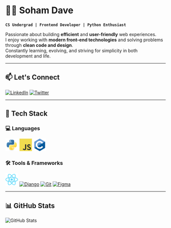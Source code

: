 # 🧑‍💻 Soham Dave  

**`CS Undergrad | Frontend Developer | Python Enthusiast`**  

Passionate about building **efficient** and **user-friendly** web experiences.  
I enjoy working with **modern front-end technologies** and solving problems through **clean code and design**.  
Constantly learning, evolving, and striving for simplicity in both development and life.  

---

## 📫 Let's Connect  
<p align="left">
<a href="https://linkedin.com/in/davesohamm" target="blank"><img align="center" src="https://raw.githubusercontent.com/rahuldkjain/github-profile-readme-generator/master/src/images/icons/Social/linked-in-alt.svg" alt="LinkedIn" height="30" width="40" /></a>
<a href="https://twitter.com/davesohamm" target="blank"><img align="center" src="https://raw.githubusercontent.com/rahuldkjain/github-profile-readme-generator/master/src/images/icons/Social/twitter.svg" alt="Twitter" height="30" width="40" /></a>
</p>

---

## 🔧 Tech Stack  

### 💻 Languages  
<p align="left">
<a href="https://www.python.org/" target="_blank"><img src="https://raw.githubusercontent.com/devicons/devicon/master/icons/python/python-original.svg" alt="Python" width="40" height="40"/></a>
<a href="https://developer.mozilla.org/en-US/docs/Web/JavaScript" target="_blank"><img src="https://raw.githubusercontent.com/devicons/devicon/master/icons/javascript/javascript-original.svg" alt="JavaScript" width="40" height="40"/></a>
<a href="https://www.cprogramming.com/" target="_blank"><img src="https://raw.githubusercontent.com/devicons/devicon/master/icons/c/c-original.svg" alt="C" width="40" height="40"/></a>
</p>

### 🛠 Tools & Frameworks  
<p align="left">
<a href="https://reactjs.org/" target="_blank"><img src="https://raw.githubusercontent.com/devicons/devicon/master/icons/react/react-original.svg" alt="React" width="40" height="40"/></a>
<a href="https://www.djangoproject.com/" target="_blank"><img src="https://cdn.worldvectorlogo.com/logos/django.svg" alt="Django" width="40" height="40"/></a>
<a href="https://git-scm.com/" target="_blank"><img src="https://www.vectorlogo.zone/logos/git-scm/git-scm-icon.svg" alt="Git" width="40" height="40"/></a>
<a href="https://www.figma.com/" target="_blank"><img src="https://www.vectorlogo.zone/logos/figma/figma-icon.svg" alt="Figma" width="40" height="40"/></a>
</p>

---

## 📊 GitHub Stats  
<p align="left">
<img src="https://github-readme-stats.vercel.app/api?username=davesohamm&theme=tokyonight&show_icons=true&hide_border=true&count_private=true" alt="GitHub Stats"/>
</p>
